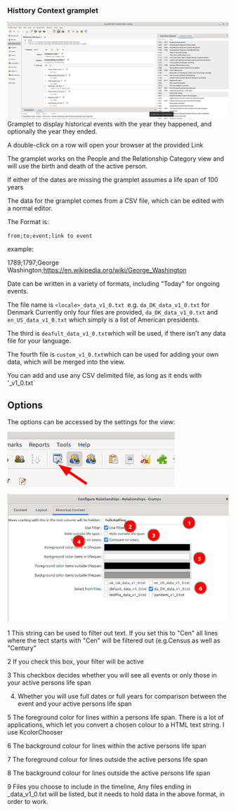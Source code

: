 ### Histtory Context gramplet

![](./gramplet.png) 
Gramplet to display historical events with the year they happened, and optionally the year  they ended.

A double-click on a row will open your browser at the provided Link

The gramplet works on the People and the Relationship Category view and will use the birth and death of the active person.

If either of the dates are missing the gramplet assumes a life span of 100 years
 
The data for the gramplet comes from a CSV file, which can be edited with a normal editor.

The Format is:

`from;to;event;link to event`

example:

1789;1797;George Washington;https://en.wikipedia.org/wiki/George_Washington

Date can be written in a variety of formats, including "Today" for ongoing events.

The file name is `<locale>_data_v1_0.txt `e.g. `da_DK_data_v1_0.txt` for Denmark
Currently only four files are provided, `da_DK_data_v1_0.txt` and `en_US_data_v1_0.txt` which simply is a list of American presidents.

The third is `deafult_data_v1_0.txt`which will be used, if there isn't any data file for your language.

The fourth file is `custom_v1_0.txt`which can be used for adding your own data, which will be merged into the view.

You can add and use any CSV delimited file, as long as it ends with '_v1_0.txt´

## Options

The options can be accessed by the settings for the view:

![Options](./options1.png  "Options")

![Options](./options.png  "Options")

1 This string can be used to filter out text. If you set this to "Cen" all lines where the tect starts with "Cen" will be filtered out (e.g.Census as well as "Century"

2 If you check this box, your filter will be active

3 This checkbox decides whether you will see all events or only those in your active persons life span

4. Whether you will use full dates or full years for comparison between the event and your active persons life span


5 The foreground color for lines within a persons life span. There is a lot of applications, which let you convert a chosen colour to a HTML text string. I use KcolorChooser

6 The background colour for lines within the active persons life span
 
7  The foreground colour for lines outside the active persons life span

8 The background colour for lines outside the active persons life span

9 Files you choose to include in the timeline, Any files ending in _data_v1_0.txt will be listed, but it needs to hold data in the above format, in order to work.
